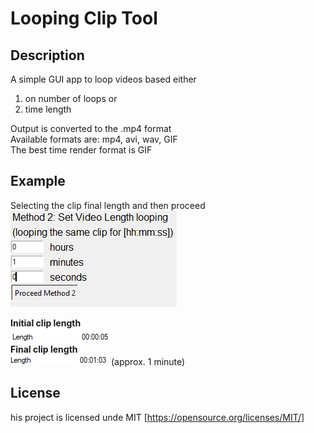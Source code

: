 # Looping Clip Tool

## Description
A simple GUI app to loop videos based either 
1. on number of loops or
1. time length   

Output is converted to the .mp4 format  
Available formats are: mp4, avi, wav, GIF  
The best time render format is GIF

## Example
Selecting the clip final length and then proceed  
![loop](example_img/loop_img.png)

**Initial clip length**  
![initial_length](example_img/initiallength.png)  
**Final clip length**  
![final_length](example_img/finallength.png) (approx. 1 minute)

## License
his project is licensed unde MIT [https://opensource.org/licenses/MIT/]
